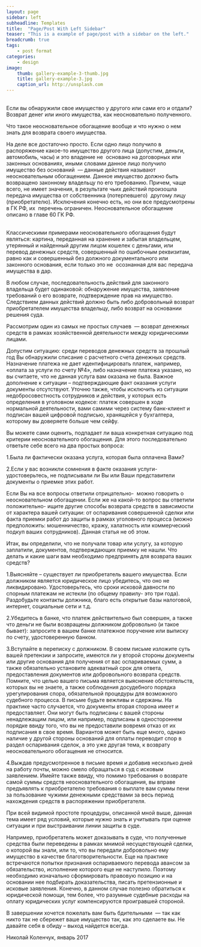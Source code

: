 ```yaml
---
layout: page
sidebar: left
subheadline: Templates
title:  "Page/Post With Left Sidebar"
teaser: "This is a example of page/post with a sidebar on the left."
breadcrumb: true
tags:
    - post format
categories:
    - design
image:
    thumb: gallery-example-3-thumb.jpg
    title: gallery-example-3.jpg
    caption_url: http://unsplash.com
---
```


<br>Если вы обнаружили свое имущество у другого или сами его и отдали? Возврат денег или иного имущества, как неосновательно полученного.

Что такое неосновательное обогащение вообще и что нужно о нем знать для возврата своего имущества.

На деле все достаточно просто. Если одно лицо получило в распоряжение какое-то имущество другого лица (допустим, деньги, автомобиль, часы) и это владение не &nbsp;основано на договорных или законных основаниях, иными словами данное лицо получило имущество без оснований &nbsp;— данные действия называют неосновательным обогащением. Данное имущество должно быть возвращено законному владельцу по его требованию. Причем, чаще всего, не имеет значения, в результате чьих действий произошла передача имущества от собственника (потерпевшего) &nbsp;другому лицу (приобретателю). Исключения конечно есть, но они все предусмотрены в ГК РФ, их &nbsp;перечень ограничен. Неосновательное обогащение описано в главе 60 ГК РФ.

<br>Классическими примерами неосновательного обогащения будут являться: картина, переданная на хранение и забытая владельцем, утерянный и найденный другим лицом кошелек с деньгами, или перевод денежных средств, совершенный по ошибочным реквизитам, равно как и совершенный без должного документального или законного основания, если только это не &nbsp;осознанная для вас передача имущества в дар.

В любом случае, последовательность действий для законного владельца будет одинаковой: обнаружение имущества, заявление требований о его возврате, подтверждение прав на имущество. Следствием данных действий должно быть либо добровольный возврат приобретателем имущества владельцу, либо возврат на основании решения суда.

Рассмотрим один из самых не простых случаев &nbsp;— возврат денежных средств в рамках хозяйственной деятельности между юридическими лицами.

Допустим ситуацию: среди переводов денежных средств за прошлый год Вы обнаружили списание с расчетного счета денежных средств. Назначение платежа не дает идентифицировать платеж, например, &laquo;оплата за услуги по счету №4&raquo;, либо назначение платежа указано, но вы считаете, что не данная услуга вам оказана не была. Важное дополнение к ситуации – подтверждающие факт оказания услуги документы отсутствуют. Уточню также, чтобы исключить из ситуации недобросовестность сотрудников и действия, у которых есть определения в уголовном кодексе: платеж совершен в ходе нормальной деятельности, вами самими через систему банк-клиент и подписан вашей цифровой подписью, хранящейся у бухгалтера, которому вы доверяете больше чем сейфу.

Вы можете сами оценить, подпадает ли ваша конкретная ситуацию под критерии неосновательного обогащения. Для этого последовательно ответьте себе всего на два простых вопроса:

1.Была ли фактически оказана услуга, которая была оплачена Вами?

2.Если у вас возникли сомнения в факте оказания услуги- удостоверьтесь, не подписывали ли Вы или Ваши представители документы о приемке этих работ.

Если Вы на все вопросы ответили отрицательно- &nbsp;можно говорить о неосновательном обогащении. Если же на какой-то вопрос вы ответили положительно- ищите другие способы возврата средств в зависимости от характера вашей ситуации: от оспаривания совершенной сделки или факта приемки работ до защиты в рамках уголовного процесса (можно предположить: мошенничество, кражу, халатность или коммерческий подкуп ваших сотрудников). Данная статья не об этом.

Итак, вы определили, что не получали товар или услугу, за которую заплатили, документов, подтверждающих приемку не нашли. Что делать и какие шаги вам необходимо предпринять для возврата ваших средств?

1.Выясняйте – существует ли приобретатель вашего имущества. Если должником является юридическое лицо убедитесь, что оно не ликвидировано. Удостоверьтесь, что сроки исковой давности по спорным платежам не истекли (по общему правилу- это три года). Раздобудьте контакты должника, благо есть открытые базы налоговой, интернет, социальные сети и т.д.

2.Убедитесь в банке, что платеж действительно был совершен, а также что деньги не были возвращены должником добровольно (и такое бывает): запросите в вашем банке платежное поручение или выписку по счету, удостоверенную банком.

3.Вступайте в переписку с должником. В своем письме изложите суть вашей претензии и запросите, имеются ли у второй стороны документы или другие основания для получения от вас оспариваемых сумм, а также обязательно установите адекватный срок для ответа, предоставления документов или добровольного возврата средств. Помните, что целью вашего письма является выяснение обстоятельств, которых вы не знаете, а также соблюдения досудебного порядка урегулирования спора, обязательной процедуры для возможного судебного процесса. В письме будьте вежливы и сдержаны. На практике часто случается, что документы вторая сторона имеет и предоставляет. Они могут быть подписаны с вашей стороны ненадлежащим лицом, или например, подписаны в одностороннем порядке ввиду того, что вы не предоставили вовремя отказ от их подписания в свое время. Вариантов может быть еще много, однако наличие у другой стороны оснований для оплаты переводит спор в раздел оспаривания сделок, а это уже другая тема, к возврату неосновательного обогащения не относится.

4.Выждав предусмотренное в письме время и добавив несколько дней на работу почты, можно смело обращаться в суд с исковым заявлением. Имейте также ввиду, что помимо требования о возврате самой суммы средств неосновательного обогащения, вы вправе предъявлять к приобретателю требования о выплате вам суммы пени за пользование чужими денежными средствами за весь период нахождения средств в распоряжении приобретателя.

При всей видимой простоте процедуры, описанной мной выше, данная тема имеет ряд условий, которые нужно знать и учитывать при оценке ситуации и при выстраивании линии защиты в суде.

Например, приобретатель может доказывать в суде, что полученные средства были переведены в рамках мнимой несуществующей сделки, о которой вы знали, или то, что вы передали добровольно ему имущество в качестве благотворительности. Еще на практике встречаются попытки признания оспариваемого перевода авансом за обязательство, исполнение которого еще не наступило. Поэтому необходимо изначально сформировать правовую позицию и на основании нее подбирать доказательства, писать претензионные и исковые заявления. Конечно, в данном случае полезно обратиться к юридической помощи, тем более, что разумные судебные расходы на оплату юридических услуг компенсируются проигравшей стороной.

В завершении хочется пожелать вам быть бдительными &nbsp;— так как никто так не сбережет ваше имущество так, как это сделаете вы. Не давайте себя в обиду – выход найдется всегда.

Николай Коленчук, январь 2017

 <!--base32-dnqq4t8-base32-->

&nbsp;